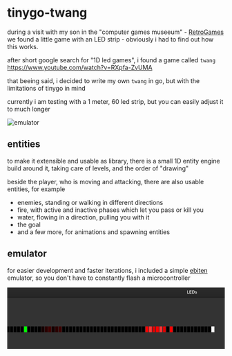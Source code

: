 # tinygo-twang

during a visit with my son in the "computer games museeum" - [RetroGames](https://www.retrogames.info/) we found a little game with an LED strip - obviously i had to find out how this works.

after short google search for "1D led games", i found a game called `twang`  https://www.youtube.com/watch?v=RXpfa-ZvUMA

that beeing said, i decided to write my own `twang` in go, but with the limitations of tinygo in mind

currently i am testing with a 1 meter, 60 led strip, but you can easily adjust it to much longer

![emulator](images/tinygotwang_sm.gif)

## entities

to make it extensible and usable as library, there is a small 1D entity engine build around it, taking care of levels, and the order of "drawing"

beside the player, who is moving and attacking, there are also usable entities, for example

* enemies, standing or walking in different directions
* fire, with active and inactive phases which let you pass or kill you
* water, flowing in a direction, pulling you with it
* the goal
* and a few more, for animations and spawning entities

## emulator

for easier development and faster iterations, i included a simple [ebiten](https://ebitengine.org/) emulator, so you don't have to constantly flash a microcontroller

![emulator](images/emulator.png)
